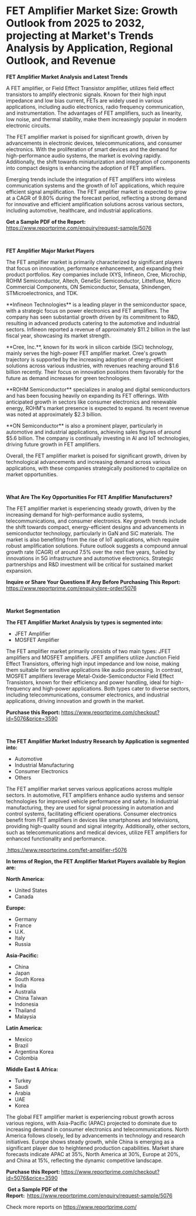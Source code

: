 <p><h1>FET Amplifier Market Size: Growth Outlook from 2025 to 2032, projecting at Market's Trends Analysis by Application, Regional Outlook, and Revenue</h1></p><p><strong>FET Amplifier Market Analysis and Latest Trends</strong></p>
<p><p>A FET amplifier, or Field Effect Transistor amplifier, utilizes field effect transistors to amplify electronic signals. Known for their high input impedance and low bias current, FETs are widely used in various applications, including audio electronics, radio frequency communication, and instrumentation. The advantages of FET amplifiers, such as linearity, low noise, and thermal stability, make them increasingly popular in modern electronic circuits.</p><p>The FET amplifier market is poised for significant growth, driven by advancements in electronic devices, telecommunications, and consumer electronics. With the proliferation of smart devices and the demand for high-performance audio systems, the market is evolving rapidly. Additionally, the shift towards miniaturization and integration of components into compact designs is enhancing the adoption of FET amplifiers.</p><p>Emerging trends include the integration of FET amplifiers into wireless communication systems and the growth of IoT applications, which require efficient signal amplification. The FET amplifier market is expected to grow at a CAGR of 9.80% during the forecast period, reflecting a strong demand for innovative and efficient amplification solutions across various sectors, including automotive, healthcare, and industrial applications.</p></p>
<p><strong>Get a Sample PDF of the Report:&nbsp;</strong> <a href="https://www.reportprime.com/enquiry/request-sample/5076?utm_campaign=2740&utm_medium=2&utm_source=Github&utm_content=ia&utm_term=19032025&utm_id=fet-amplifier">https://www.reportprime.com/enquiry/request-sample/5076</a></p>
<p>&nbsp;</p>
<p><strong>FET Amplifier Major Market Players</strong></p>
<p><p>The FET amplifier market is primarily characterized by significant players that focus on innovation, performance enhancement, and expanding their product portfolios. Key companies include IXYS, Infineon, Cree, Microchip, ROHM Semiconductor, Altech, GeneSic Semiconductor, Littelfuse, Micro Commercial Components, ON Semiconductor, Sensata, Shindengen, STMicroelectronics, and TDK.</p><p>**Infineon Technologies** is a leading player in the semiconductor space, with a strategic focus on power electronics and FET amplifiers. The company has seen substantial growth driven by its commitment to R&D, resulting in advanced products catering to the automotive and industrial sectors. Infineon reported a revenue of approximately $11.2 billion in the last fiscal year, showcasing its market strength.</p><p>**Cree, Inc.**, known for its work in silicon carbide (SiC) technology, mainly serves the high-power FET amplifier market. Cree's growth trajectory is supported by the increasing adoption of energy-efficient solutions across various industries, with revenues reaching around $1.6 billion recently. Their focus on innovation positions them favorably for the future as demand increases for green technologies.</p><p>**ROHM Semiconductor** specializes in analog and digital semiconductors and has been focusing heavily on expanding its FET offerings. With anticipated growth in sectors like consumer electronics and renewable energy, ROHM's market presence is expected to expand. Its recent revenue was noted at approximately $2.3 billion.</p><p>**ON Semiconductor** is also a prominent player, particularly in automotive and industrial applications, achieving sales figures of around $5.6 billion. The company is continually investing in AI and IoT technologies, driving future growth in FET amplifiers.</p><p>Overall, the FET amplifier market is poised for significant growth, driven by technological advancements and increasing demand across various applications, with these companies strategically positioned to capitalize on market opportunities.</p></p>
<p>&nbsp;</p>
<p><strong>What Are The Key Opportunities For FET Amplifier Manufacturers?</strong></p>
<p><p>The FET amplifier market is experiencing steady growth, driven by the increasing demand for high-performance audio systems, telecommunications, and consumer electronics. Key growth trends include the shift towards compact, energy-efficient designs and advancements in semiconductor technology, particularly in GaN and SiC materials. The market is also benefiting from the rise of IoT applications, which require robust amplification solutions. Future outlook suggests a compound annual growth rate (CAGR) of around 7.5% over the next five years, fueled by innovations in 5G infrastructure and automotive electronics. Strategic partnerships and R&D investment will be critical for sustained market expansion.</p></p>
<p><strong>Inquire or Share Your Questions If Any Before Purchasing This Report:</strong> <a href="https://www.reportprime.com/enquiry/pre-order/5076?utm_campaign=2740&utm_medium=2&utm_source=Github&utm_content=ia&utm_term=19032025&utm_id=fet-amplifier">https://www.reportprime.com/enquiry/pre-order/5076</a></p>
<p>&nbsp;</p>
<p><strong>Market Segmentation</strong></p>
<p><strong>The FET Amplifier Market Analysis by types is segmented into:</strong></p>
<p><ul><li>JFET Amplifier</li><li>MOSFET Amplifier</li></ul></p>
<p><p>The FET amplifier market primarily consists of two main types: JFET amplifiers and MOSFET amplifiers. JFET amplifiers utilize Junction Field Effect Transistors, offering high input impedance and low noise, making them suitable for sensitive applications like audio processing. In contrast, MOSFET amplifiers leverage Metal-Oxide-Semiconductor Field Effect Transistors, known for their efficiency and power handling, ideal for high-frequency and high-power applications. Both types cater to diverse sectors, including telecommunications, consumer electronics, and industrial applications, driving innovation and growth in the market.</p></p>
<p><strong>Purchase this Report:&nbsp;</strong><a href="https://www.reportprime.com/checkout?id=5076&price=3590&utm_campaign=2740&utm_medium=2&utm_source=Github&utm_content=ia&utm_term=19032025&utm_id=fet-amplifier">https://www.reportprime.com/checkout?id=5076&price=3590</a></p>
<p>&nbsp;</p>
<p><strong>The FET Amplifier Market Industry Research by Application is segmented into:</strong></p>
<p><ul><li>Automotive</li><li>Industrial Manufacturing</li><li>Consumer Electronics</li><li>Others</li></ul></p>
<p><p>The FET amplifier market serves various applications across multiple sectors. In automotive, FET amplifiers enhance audio systems and sensor technologies for improved vehicle performance and safety. In industrial manufacturing, they are used for signal processing in automation and control systems, facilitating efficient operations. Consumer electronics benefit from FET amplifiers in devices like smartphones and televisions, providing high-quality sound and signal integrity. Additionally, other sectors, such as telecommunications and medical devices, utilize FET amplifiers for enhanced functionality and performance.</p></p>
<p><a href="https://www.reportprime.com/fet-amplifier-r5076?utm_campaign=2740&utm_medium=2&utm_source=Github&utm_content=ia&utm_term=19032025&utm_id=fet-amplifier">&nbsp;https://www.reportprime.com/fet-amplifier-r5076</a></p>
<p><strong>In terms of Region, the FET Amplifier Market Players available by Region are:</strong></p>
<p>
    <p> <strong> North America: </strong>
        <ul>
            <li>United States</li>
            <li>Canada</li>
        </ul>
        </p> 
    <p> <strong> Europe: </strong>
        <ul>
            <li>Germany</li>
            <li>France</li>
            <li>U.K.</li>
            <li>Italy</li>
            <li>Russia</li>
        </ul>
        </p> 
    <p> <strong> Asia-Pacific: </strong>
        <ul>
            <li>China</li>
            <li>Japan</li>
            <li>South Korea</li>
            <li>India</li>
            <li>Australia</li>
            <li>China Taiwan</li>
            <li>Indonesia</li>
            <li>Thailand</li>
            <li>Malaysia</li>
        </ul>
        </p> 
    <p> <strong> Latin America: </strong>
        <ul>
            <li>Mexico</li>
            <li>Brazil</li>
            <li>Argentina Korea</li>
            <li>Colombia</li>
        </ul>
        </p> 
    <p> <strong> Middle East & Africa: </strong>
        <ul>
            <li>Turkey</li>
            <li>Saudi</li>
            <li>Arabia</li>
            <li>UAE</li>
            <li>Korea</li>
        </ul>
    </p>
    </p>
<p><p>The global FET amplifier market is experiencing robust growth across various regions, with Asia-Pacific (APAC) projected to dominate due to increasing demand in consumer electronics and telecommunications. North America follows closely, led by advancements in technology and research initiatives. Europe shows steady growth, while China is emerging as a significant player due to heightened production capabilities. Market share forecasts indicate APAC at 35%, North America at 30%, Europe at 20%, and China at 15%, reflecting the dynamic competitive landscape.</p></p>
<p><strong>Purchase this Report: </strong><a href="https://www.reportprime.com/checkout?id=5076&price=3590&utm_campaign=2740&utm_medium=2&utm_source=Github&utm_content=ia&utm_term=19032025&utm_id=fet-amplifier">https://www.reportprime.com/checkout?id=5076&price=3590</a></p>
<p>&nbsp;<strong>Get a Sample PDF of the Report:&nbsp;&nbsp;</strong><a href="https://www.reportprime.com/enquiry/request-sample/5076?utm_campaign=2740&utm_medium=2&utm_source=Github&utm_content=ia&utm_term=19032025&utm_id=fet-amplifier">https://www.reportprime.com/enquiry/request-sample/5076</a></p>
<p><strong></strong></p>
<p>Check more reports on <a href="https://www.reportprime.com/?utm_campaign=2740&utm_medium=2&utm_source=Github&utm_content=ia&utm_term=19032025&utm_id=fet-amplifier">https://www.reportprime.com/</a></p>